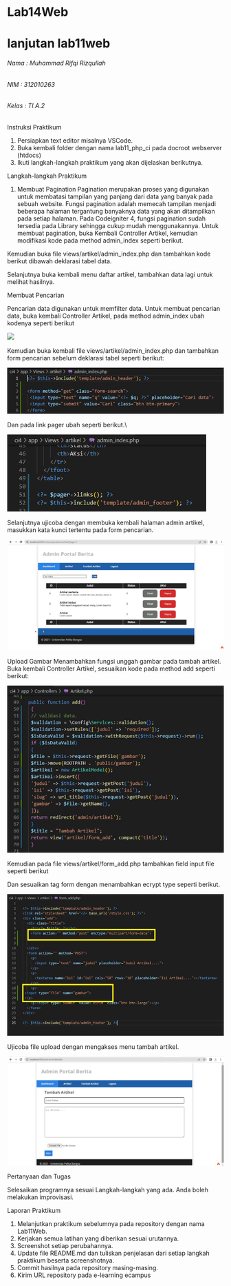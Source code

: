 # Lab14Web 
# lanjutan lab11web

###### Nama : Muhammad Rifqi Rizqullah
###### NIM : 312010263
###### Kelas : TI.A.2


Instruksi Praktikum

1. Persiapkan text editor misalnya VSCode.
2. Buka kembali folder dengan nama lab11_php_ci pada docroot webserver (htdocs)
3. Ikuti langkah-langkah praktikum yang akan dijelaskan berikutnya.

Langkah-langkah Praktikum

1. Membuat Pagination
Pagination merupakan proses yang digunakan untuk membatasi tampilan yang panjang
dari data yang banyak pada sebuah website. Fungsi pagination adalah memecah
tampilan menjadi beberapa halaman tergantung banyaknya data yang akan ditampilkan
pada setiap halaman.
Pada Codeigniter 4, fungsi pagination sudah tersedia pada Library sehingga cukup
mudah menggunakannya.
Untuk membuat pagination, buka Kembali Controller Artikel, kemudian modifikasi
kode pada method admin_index seperti berikut.

Kemudian buka file views/artikel/admin_index.php dan tambahkan kode berikut
dibawah deklarasi tabel data.


Selanjutnya buka kembali menu daftar artikel, tambahkan data lagi untuk melihat
hasilnya.

Membuat Pencarian

Pencarian data digunakan untuk memfilter data.
Untuk membuat pencarian data, buka kembali Controller Artikel, pada method
admin_index ubah kodenya seperti berikut

![](img/1%20satu1.jpg)



Kemudian buka kembali file views/artikel/admin_index.php dan tambahkan form
pencarian sebelum deklarasi tabel seperti berikut:

![](img/2%20dua.jpg)


Dan pada link pager ubah seperti berikut.\

![](img/3%20tiga.jpg)

Selanjutnya ujicoba dengan membuka kembali halaman admin artikel, masukkan kata
kunci tertentu pada form pencarian.

![](img/4%20empat.jpg)

Upload Gambar
Menambahkan fungsi unggah gambar pada tambah artikel. Buka kembali Controller
Artikel, sesuaikan kode pada method add seperti berikut:

![](img/5%20lima.jpg)

Kemudian pada file views/artikel/form_add.php tambahkan field input file seperti
berikut

Dan sesuaikan tag form dengan menambahkan ecrypt type seperti berikut.

![](img/5%20lima2.jpg)

Ujicoba file upload dengan mengakses menu tambah artikel.

![](img/6%20enam.jpg)


Pertanyaan dan Tugas

Selesaikan programnya sesuai Langkah-langkah yang ada. Anda boleh melakukan 
improvisasi.

Laporan Praktikum

1. Melanjutkan praktikum sebelumnya pada repository dengan nama Lab11Web.
2. Kerjakan semua latihan yang diberikan sesuai urutannya.
3. Screenshot setiap perubahannya.
4. Update file README.md dan tuliskan penjelasan dari setiap langkah praktikum 
beserta screenshotnya.
5. Commit hasilnya pada repository masing-masing.
6. Kirim URL repository pada e-learning ecampus
